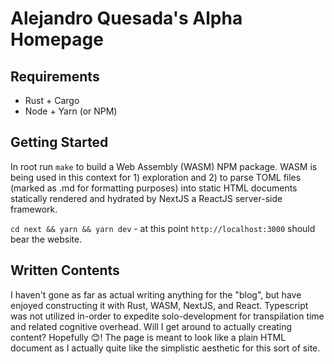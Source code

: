 # Alejandro Quesada's Alpha Homepage

## Requirements

- Rust + Cargo
- Node + Yarn (or NPM)

## Getting Started

In root run `make` to build a Web Assembly (WASM) NPM package. WASM is being used in this context for 1) exploration and 2) to parse TOML files (marked as .md for formatting purposes) into static HTML documents statically rendered and hydrated by NextJS a ReactJS server-side framework.

`cd next && yarn && yarn dev` - at this point `http://localhost:3000` should bear the website. 

## Written Contents

I haven't gone as far as actual writing anything for the "blog", but have enjoyed constructing it with Rust, WASM, NextJS, and React. Typescript was not utilized in-order to expedite solo-development for transpilation time and related cognitive overhead. Will I get around to actually creating content? Hopefully 😊! The page is meant to look like a plain HTML document as I actually quite like the simplistic aesthetic for this sort of site.